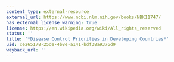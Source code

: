 ```yaml
---
content_type: external-resource
external_url: https://www.ncbi.nlm.nih.gov/books/NBK11747/
has_external_license_warning: true
license: https://en.wikipedia.org/wiki/All_rights_reserved
status: ''
title: '*Disease Control Priorities in Developing Countries*'
uid: ce265178-25de-4b8e-a141-bdf38a9376d9
wayback_url: ''
---
```


